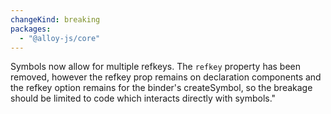 ```yaml
---
changeKind: breaking
packages:
  - "@alloy-js/core"
---
```


Symbols now allow for multiple refkeys. The `refkey` property has been removed, however the refkey prop remains on declaration components and the refkey option remains for the binder's createSymbol, so the breakage should be limited to code which interacts directly with symbols."